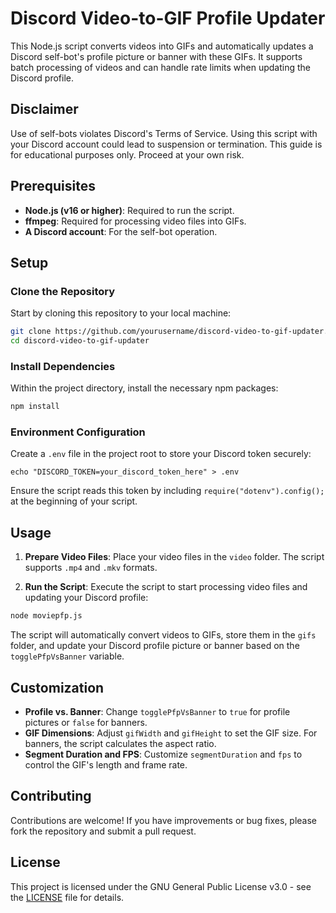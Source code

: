 # Discord Video-to-GIF Profile Updater

This Node.js script converts videos into GIFs and automatically updates a Discord self-bot's profile picture or banner with these GIFs. It supports batch processing of videos and can handle rate limits when updating the Discord profile.

## Disclaimer

Use of self-bots violates Discord's Terms of Service. Using this script with your Discord account could lead to suspension or termination. This guide is for educational purposes only. Proceed at your own risk.

## Prerequisites

- **Node.js (v16 or higher)**: Required to run the script.
- **ffmpeg**: Required for processing video files into GIFs.
- **A Discord account**: For the self-bot operation.

## Setup

### Clone the Repository

Start by cloning this repository to your local machine:

```bash
git clone https://github.com/yourusername/discord-video-to-gif-updater.git
cd discord-video-to-gif-updater
```

### Install Dependencies

Within the project directory, install the necessary npm packages:

```bash
npm install
```

### Environment Configuration

Create a `.env` file in the project root to store your Discord token securely:

```
echo "DISCORD_TOKEN=your_discord_token_here" > .env
```

Ensure the script reads this token by including `require("dotenv").config();` at the beginning of your script.

## Usage

1. **Prepare Video Files**: Place your video files in the `video` folder. The script supports `.mp4` and `.mkv` formats.

2. **Run the Script**: Execute the script to start processing video files and updating your Discord profile:

```bash
node moviepfp.js
```

The script will automatically convert videos to GIFs, store them in the `gifs` folder, and update your Discord profile picture or banner based on the `togglePfpVsBanner` variable.

## Customization

- **Profile vs. Banner**: Change `togglePfpVsBanner` to `true` for profile pictures or `false` for banners.
- **GIF Dimensions**: Adjust `gifWidth` and `gifHeight` to set the GIF size. For banners, the script calculates the aspect ratio.
- **Segment Duration and FPS**: Customize `segmentDuration` and `fps` to control the GIF's length and frame rate.

## Contributing

Contributions are welcome! If you have improvements or bug fixes, please fork the repository and submit a pull request.

## License

This project is licensed under the GNU General Public License v3.0 - see the [LICENSE](LICENSE) file for details.